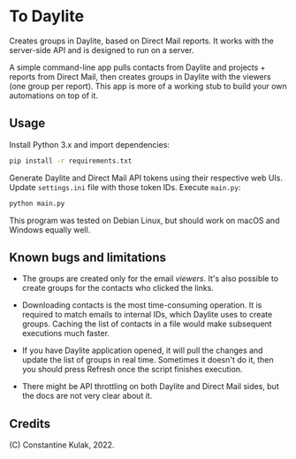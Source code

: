 # To Daylite

Creates groups in Daylite, based on Direct Mail reports. It works with the server-side API and is designed
to run on a server.

A simple command-line app pulls contacts from Daylite and projects + reports from Direct Mail, then creates
groups in Daylite with the viewers (one group per report). This app is more of a working stub to build your
own automations on top of it.

## Usage

Install Python 3.x and import dependencies:

```sh
pip install -r requirements.txt
```

Generate Daylite and Direct Mail API tokens using their respective web UIs. Update `settings.ini` file with
those token IDs. Execute `main.py`:

```sh
python main.py
```

This program was tested on Debian Linux, but should work on macOS and Windows equally well.

## Known bugs and limitations

- The groups are created only for the email _viewers_. It's also possible to create groups for the contacts
who clicked the links.

- Downloading contacts is the most time-consuming operation. It is required to match emails to internal IDs,
which Daylite uses to create groups. Caching the list of contacts in a file would make subsequent executions
much faster.

- If you have Daylite application opened, it will pull the changes and update the list of groups in real time.
Sometimes it doesn't do it, then you should press Refresh once the script finishes execution.

- There might be API throttling on both Daylite and Direct Mail sides, but the docs are not very clear about
it.

## Credits

(C) Constantine Kulak, 2022.
